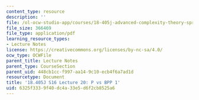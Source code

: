 ```yaml
---
content_type: resource
description: ''
file: /ol-ocw-studio-app/courses/18-405j-advanced-complexity-theory-spring-2016/6325f3339f40dc4a33e5d6f2cb8525a6_MIT18_405JS16_P_vs_BPP1.pdf
file_size: 366469
file_type: application/pdf
learning_resource_types:
- Lecture Notes
license: https://creativecommons.org/licenses/by-nc-sa/4.0/
ocw_type: OCWFile
parent_title: Lecture Notes
parent_type: CourseSection
parent_uid: 448cb1cc-f997-aa14-9c10-ecb4f6a7ad1d
resourcetype: Document
title: '18.405J S16 Lecture 20: P vs BPP 1'
uid: 6325f333-9f40-dc4a-33e5-d6f2cb8525a6
---
```

